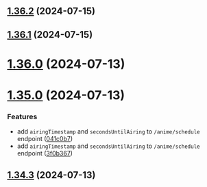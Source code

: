 ## [1.36.2](https://github.com/ghoshRitesh12/aniwatch-api/compare/v1.36.1...v1.36.2) (2024-07-15)



## [1.36.1](https://github.com/ghoshRitesh12/aniwatch-api/compare/v1.36.0...v1.36.1) (2024-07-15)



# [1.36.0](https://github.com/ghoshRitesh12/aniwatch-api/compare/v1.35.0...v1.36.0) (2024-07-13)



# [1.35.0](https://github.com/ghoshRitesh12/aniwatch-api/compare/v1.34.3...v1.35.0) (2024-07-13)


### Features

* add `airingTimestamp` and `secondsUntilAiring` to `/anime/schedule` endpoint ([041c0b7](https://github.com/ghoshRitesh12/aniwatch-api/commit/041c0b7098ffb3d87a729d7dbfc774a96761d3c3))
* add `airingTimestamp` and `secondsUntilAiring` to `/anime/schedule` endpoint ([3f0b367](https://github.com/ghoshRitesh12/aniwatch-api/commit/3f0b367ae027370a81df716eb75c05703a1af905))



## [1.34.3](https://github.com/ghoshRitesh12/aniwatch-api/compare/v1.34.2...v1.34.3) (2024-07-13)



